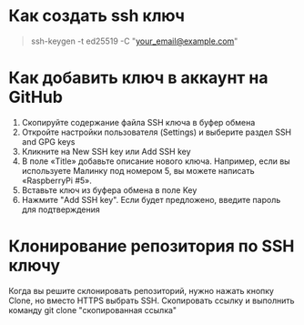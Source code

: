 # Как создать ssh ключ
> ssh-keygen -t ed25519 -C "your_email@example.com"

# Как добавить ключ в аккаунт на GitHub
1. Скопируйте содержание файла SSH ключа в буфер обмена
2. Откройте настройки пользователя (Settings) и выберите раздел SSH and GPG keys
3. Кликните на New SSH key или Add SSH key
4. В поле «Title» добавьте описание нового ключа. Например, если вы используете Малинку под номером 5, вы можете написать
«RaspberryPi #5».
5. Вставьте ключ из буфера обмена в поле Key
6.  Нажмите "Add SSH key". Если будет предложено, введите пароль для подтверждения

# Клонирование репозитория по SSH ключу
Когда вы решите склонировать репозиторий, нужно нажать кнопку Clone, но вместо HTTPS выбрать SSH. Скопировать ссылку и выполнить
команду git clone "скопированная ссылка"